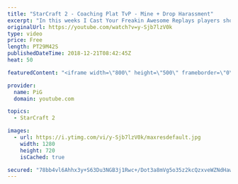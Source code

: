 ```yaml
---
title: "StarCraft 2 - Coaching Plat TvP - Mine + Drop Harassment"
excerpt: "In this weeks I Cast Your Freakin Awesome Replays players show off the new units and abilities in 4.0  -- Watch live at https://www.twitch.tv/x5_pig"
originalUrl: https://youtube.com/watch?v=y-Sjb7lzV0k
type: video
price: Free
length: PT29M42S
publishedDateTime: 2018-12-21T08:42:45Z
heat: 50

featuredContent: "<iframe width=\"800\" height=\"500\" frameborder=\"0\" src=\"https://www.youtube.com/embed/y-Sjb7lzV0k\" allow=\"accelerometer; autoplay; encrypted-media; gyroscope; picture-in-picture\" allowfullscreen></iframe>"

provider:
  name: PiG
  domain: youtube.com

topics:
  - StarCraft 2

images:
  - url: https://i.ytimg.com/vi/y-Sjb7lzV0k/maxresdefault.jpg
    width: 1280
    height: 720
    isCached: true

secured: "78bb4vl6Ahhx3y+S63Du3NGB3j1Rwc+/Dot3a8mVg5o35z2kcQzxveWZNdHawYjWuc/TxyeLcoxc8uBOWWhGz9ceq/mSI4c3NgRI/nk76IzE34Pr8jSQCyyvpqzBhzUrEmyvxt0e17tTHh87Wcfr1djNM5Labf6dBx8XDz/GRNhLDSc/M+mV3FYs0tf6wy2RDg1xqiYVVDmy6/kt7+nVIPme2aXIr02KQGtvX6B+2+0z6yFFfMzq8uD3s3vnrbbi4+iA5f6l3TO8wUKINe2XaiYkmAbxHbh2mSCbxE/SWy62B/7n/8pAqBu4u4hvoOAnze91ISB43KLBo5Fp2SzJpLl7wdsKf2ijlXUJT1aRA+5U5b+GjlUzAP9UoH/jjFMr8aPcAVK9Jg3Z1YYN3YgRT4OMmMpMNYb6zGEgfeHRtzw=;kFN6FamLI8iCWVqd4CcU0A=="
---
```


